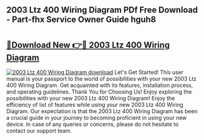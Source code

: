 ## 2003 Ltz 400 Wiring Diagram PDf Free Download - Part-fhx Service Owner Guide hguh8

# <h2><a href="http://dfhqrs.blite.top/?on=2003+Ltz+400+Wiring+Diagram">🔗Download New 👉🔴 2003 Ltz 400 Wiring Diagram</a></h2>

[![2003 Ltz 400 Wiring Diagram download](https://i.imgur.com/lujVjoI.png)](http://dfhqrs.blite.top/?on=2003+Ltz+400+Wiring+Diagram)
Let's Get Started! This user manual is your passport to the world of possibilities with your new 2003 Ltz 400 Wiring Diagram. Get acquainted with its features, installation process, and operating guidelines. Thank You for Choosing Us! Enjoy exploring the possibilities with your new 2003 Ltz 400 Wiring Diagram! Enjoy the efficiency of list of features while using your new 2003 Ltz 400 Wiring Diagram. Our expectation is that the 2003 Ltz 400 Wiring Diagram has been a crucial guide in your journey to becoming proficient in using your new device. In case of any queries or concerns, please do not hesitate to contact our support team.
